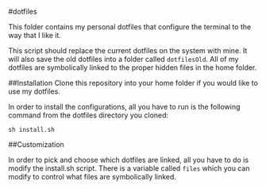 #dotfiles

This folder contains my personal dotfiles that configure the terminal to the
way that I like it.

This script should replace the current dotfiles on the system with mine. It will
also save the old dotfiles into a folder called `dotfilesOld`. All of my
dotfiles are symbolically linked to the proper hidden files in the home folder.


##Installation
Clone this repository into your home folder if you would like to use my
dotfiles.

In order to install the configurations, all you have to run is the following
command from the dotfiles directory you cloned:

`sh install.sh`


##Customization

In order to pick and choose which dotfiles are linked, all you have to do is
modify the install.sh script. There is a variable called `files` which you
can modify to control what files are symbolically linked.
